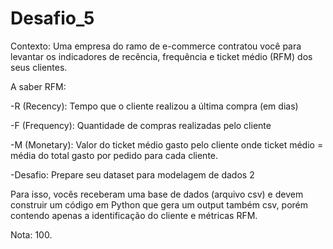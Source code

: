 # Desafio_5

Contexto:
Uma empresa do ramo de e-commerce contratou você para levantar os
indicadores de recência, frequência e ticket médio (RFM) dos seus clientes.

A saber RFM:

-R (Recency): Tempo que o cliente realizou a última compra (em dias)

-F (Frequency): Quantidade de compras realizadas pelo cliente

-M (Monetary): Valor do ticket médio gasto pelo cliente
onde ticket médio = média do total gasto por pedido para cada cliente.

-Desafio: Prepare seu dataset para modelagem de dados 2

Para isso, vocês receberam uma base de dados (arquivo csv) e devem construir
um código em Python que gera um output também csv, porém contendo apenas a
identificação do cliente e métricas RFM.

Nota: 100.
